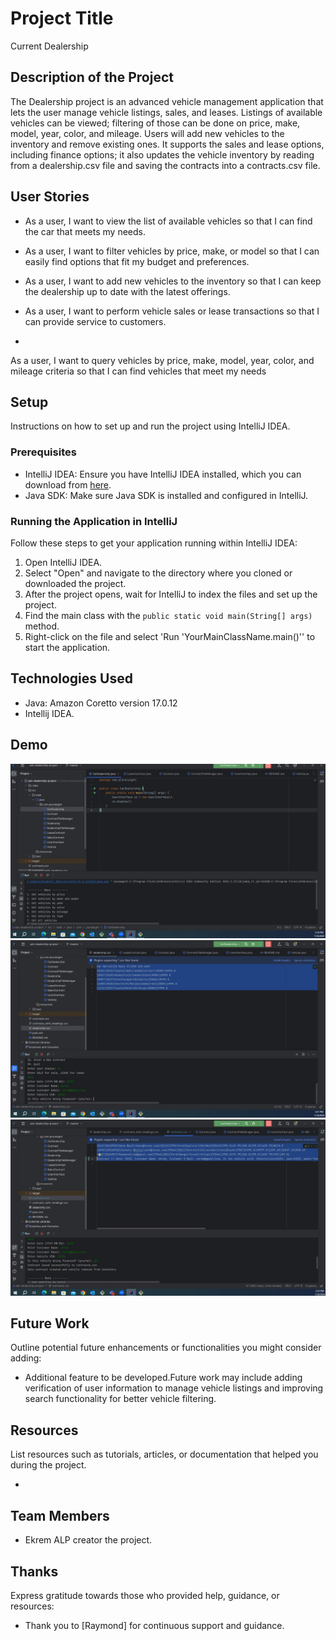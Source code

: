 # Project Title
Current Dealership

## Description of the Project
The Dealership project is an advanced vehicle management application that lets the user manage vehicle listings, sales, and leases. 
Listings of available vehicles can be viewed; filtering of those can be done on price, make, model, year, color, and mileage.
Users will add new vehicles to the inventory and remove existing ones. It supports the sales and lease options, including finance options; 
it also updates the vehicle inventory by reading from a dealership.csv file and saving the contracts into a contracts.csv file.




## User Stories
- As a user, I want to view the list of available vehicles so that I can find the car that meets my needs.

- As a user, I want to filter vehicles by price, make, or model so that I can easily find options that fit my budget and preferences.

- As a user, I want to add new vehicles to the inventory so that I can keep the dealership up to date with the latest offerings.
- As a user, I want to perform vehicle sales or lease transactions so that I can provide service to customers.
-
As a user, I want to query vehicles by price, make, model, year, color, and mileage criteria so that I can find vehicles that meet my needs
## Setup

Instructions on how to set up and run the project using IntelliJ IDEA.

### Prerequisites

- IntelliJ IDEA: Ensure you have IntelliJ IDEA installed, which you can download from [here](https://www.jetbrains.com/idea/download/).
- Java SDK: Make sure Java SDK is installed and configured in IntelliJ.

### Running the Application in IntelliJ

Follow these steps to get your application running within IntelliJ IDEA:

1. Open IntelliJ IDEA.
2. Select "Open" and navigate to the directory where you cloned or downloaded the project.
3. After the project opens, wait for IntelliJ to index the files and set up the project.
4. Find the main class with the `public static void main(String[] args)` method.
5. Right-click on the file and select 'Run 'YourMainClassName.main()'' to start the application.

## Technologies Used

- Java:  Amazon Coretto version 17.0.12
- Intellij IDEA.

## Demo
![main menu - Copy.JPG](imgs%2Fmain%20menu%20-%20Copy.JPG)
![sale - Copy.JPG](imgs%2Fsale%20-%20Copy.JPG)
![contract saved successfuly - Copy.JPG](imgs%2Fcontract%20saved%20successfuly%20-%20Copy.JPG)
## Future Work

Outline potential future enhancements or functionalities you might consider adding:

- Additional feature to be developed.Future work may include adding verification of user information to manage vehicle listings and improving search functionality for better vehicle filtering.
   


## Resources

List resources such as tutorials, articles, or documentation that helped you during the project.

-

## Team Members

-  Ekrem ALP  creator the project.


## Thanks

Express gratitude towards those who provided help, guidance, or resources:

- Thank you to [Raymond] for continuous support and guidance.


